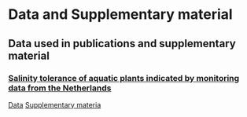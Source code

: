 # Data and Supplementary material
## Data used in publications and supplementary material<br />
### [Salinity tolerance of aquatic plants indicated by monitoring data from the Netherlands](https://doi.org/10.1016/j.aquabot.2019.103129)<br />
[Data](https://github.com/snwikaij/Data/blob/main/Aquatic_Botany_Kaijser_et_al._2019.csv)
[Supplementary materia](https://github.com/snwikaij/Data/blob/main/Aquatic_Botany_Kaijser_et_al._2019_Supplementary_information.docx)
